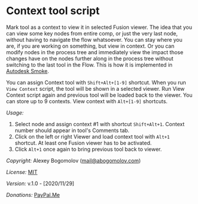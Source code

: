 # Context tool script

Mark tool as a context to view it in selected Fusion viewer. 
The idea that you can view some key nodes from entire comp, or just the very last node, without having to navigate the flow whatsoever. You can stay where you are, if you are working on something, but view in context. Or you can modify nodes in the process tree and immediately view the impact those changes have on the nodes further along in the process tree without switching to the last tool in the Flow. This is how it is implemented in [Autodesk Smoke](https://download.autodesk.com/us/systemdocs/help/2011/smoke/index.html?url=./files/WScba3ee2b36d8cb6f-54f0f461162be3def5-7fe4.htm,topicNumber=d0e79347). 

You can assign Context tool with `Shift+Alt+[1-9]` shortcut. When you run `View Context` script, the tool will be shown in a selected viewer. Run View Context script again and previous tool will be loaded back to the viewer.
You can store up to 9 contexts.  View context with `Alt+[1-9]` shortcuts.

_Usage:_

1. Select node and assign context #1 with shortcut `Shift+Alt+1`. Context number should appear in tool's Comments tab.
2. Click on the left or right Viewer and load context tool with `Alt+1` shortcut. At least one Fusion viewer has to be activated. 
3. Click `Alt+1` once again to bring previous tool back to viewer.

_Copyright:_ Alexey Bogomolov (mail@abogomolov.com)

_License:_ [MIT](https://mit-license.org/)

_Version:_ v.1.0 - [2020/11/29]

_Donations:_ [PayPal.Me](https://paypal.me/aabogomolov/10usd)